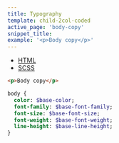 ```yaml
---
title: Typography
template: child-2col-coded
active_page: 'body-copy'
snippet_title:
example: '<p>Body copy</p>'
---
```


* [HTML](0)
* [SCSS](1)

```html
<p>Body copy</p>
```
```sass
body {
  color: $base-color;
  font-family: $base-font-family;
  font-size: $base-font-size;
  font-weight: $base-font-weight;
  line-height: $base-line-height;
}
```
